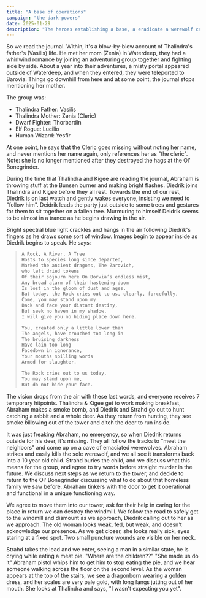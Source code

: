 ```yaml
---
title: "A base of operations"
campaign: "the-dark-powers"
date: 2025-01-29
description: "The heroes establishing a base, a eradicate a werewolf cave, and find a shocking discovery of Thalindra's mother."
---
```


So we read the journal. Within, it's a blow-by-blow account of Thalindra's father's (Vasilis) life. He met her mom (Zenia) in Waterdeep, they had a whirlwind romance by joining an adventuring group together and fighting side by side. About a year into their adventures, a misty portal appeared outside of Waterdeep, and when they entered, they were teleported to Barovia. Things go downhill from here and at some point, the journal stops mentioning her mother. 

The group was:

- Thalindra Father: Vasilis
- Thalindra Mother: Zenia (Cleric)
- Dwarf Fighter: Thorbardin
- Elf Rogue: Lucilio
- Human Wizard: Yesfir
 
At one point, he says that the Cleric goes missing without noting her name, and never mentions her name again, only references her as "the cleric". Note: she is no longer mentioned after they destroyed the hags at the Ol' Bonegrinder.

During the time that Thalindra and Kigee are reading the journal, Abraham is throwing stuff at the Bunsen burner and making bright flashes. Diedrik joins Thalindra and Kigee before they all rest. Towards the end of our rest, Diedrik is on last watch and gently wakes everyone, insisting we need to "follow him". Deidrik leads the party just outside to some trees and gestures for them to sit together on a fallen tree. Murmuring to himself Deidrik seems to be almost in a trance as he begins drawing in the air. 

Bright spectral blue light crackles and hangs in the air following Diedrik's fingers as he draws some sort of window. Images begin to appear inside as Diedrik begins to speak. He says:

> ```html
> A Rock, A River, A Tree 
> Hosts to species long since departed,
> Marked the ancient dragons, The Zarovich, 
> who left dried tokens
> Of their sojourn here On Borvia’s endless mist,
> Any broad alarm of their hastening doom
> Is lost in the gloom of dust and ages.
> But today, the Rock cries out to us, clearly, forcefully,
> Come, you may stand upon my
> Back and face your distant destiny,
> But seek no haven in my shadow,
> I will give you no hiding place down here.
> 
> You, created only a little lower than
> The angels, have crouched too long in   
> The bruising darkness
> Have lain too long
> Facedown in ignorance,
> Your mouths spilling words
> Armed for slaughter.
> 
> The Rock cries out to us today,
> You may stand upon me,
> But do not hide your face.
> ```

The vision drops from the air with these last words, and everyone receives 7 temporary hitpoints. Thalindra & Kigee get to work making breakfast, Abraham makes a smoke bomb, and Diedrik and Strahd go out to hunt catching a rabbit and a whole deer. As they return from hunting, they see smoke billowing out of the tower and ditch the deer to run inside. 

It was just freaking Abraham, no emergency, so when Diedrik returns outside for his deer, it's missing. They all follow the tracks to "meet the neighbors" and come up on a cave of emaciated werewolves. Abraham strikes and easily kills the sole werewolf, and we all see it transforms back into a 10 year old child. Strahd buries the child, and we discuss what this means for the group, and agree to try words before straight murder in the future. We discuss next steps as we return to the tower, and decide to return to the Ol' Bonegrinder discussing what to do about that homeless family we saw before. Abraham tinkers with the door to get it operational and functional in a unique functioning way.

We agree to move them into our tower, ask for their help in caring for the place in return we can destroy the windmill. We follow the road to safely get to the windmill and dismount as we approach, Diedrik calling out to her as we approach. The old woman looks weak, fed, but weak, and doesn't acknowledge our presence. As we get closer, she looks really sick, eyes staring at a fixed spot. Two small puncture wounds are visible on her neck.

Strahd takes the lead and we enter, seeing a man in a similar state, he is crying while eating a meat pie. "Where are the children??" "She made us do it" Abraham pistol whips him to get him to stop eating the pie, and we hear someone walking across the floor on the second level. As the woman appears at the top of the stairs, we see a dragonborn wearing a golden dress, and her scales are very pale gold, with long fangs jutting out of her mouth. She looks at Thalindra and says, "I wasn't expecting you yet".